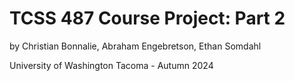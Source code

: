 # TCSS 487 Course Project: Part 2
by Christian Bonnalie, Abraham Engebretson, Ethan Somdahl

University of Washington Tacoma - Autumn 2024
